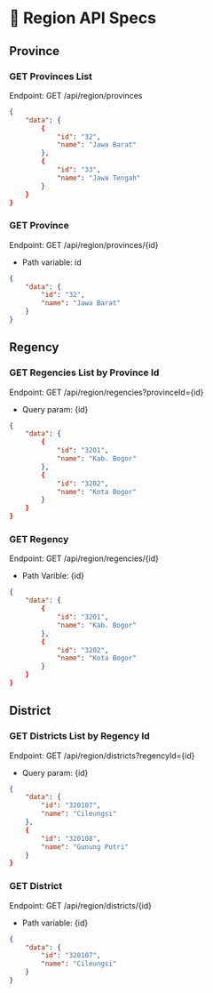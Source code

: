 # 📌 Region API Specs

## Province

### GET Provinces List

Endpoint: GET /api/region/provinces

```json
{
    "data": {
        {
            "id": "32",
            "name": "Jawa Barat"
        },
        {
            "id": "33",
            "name": "Jawa Tengah"
        }
    }
}
```

### GET Province

Endpoint: GET /api/region/provinces/{id}
- Path variable: id

```json
{
    "data": {
        "id": "32",
        "name": "Jawa Barat"
    }
}
```

## Regency

### GET Regencies List by Province Id
Endpoint: GET /api/region/regencies?provinceId={id}
- Query param: {id}
```json
{
    "data": {
        {
            "id": "3201",
            "name": "Kab. Bogor"
        },
        {
            "id": "3202",
            "name": "Kota Bogor"
        }
    }
}
```
### GET Regency
Endpoint: GET /api/region/regencies/{id}
- Path Varible: {id}
```json
{
    "data": {
        {
            "id": "3201",
            "name": "Kab. Bogor"
        },
        {
            "id": "3202",
            "name": "Kota Bogor"
        }
    }
}
```

## District

### GET Districts List by Regency Id
Endpoint: GET /api/region/districts?regencyId={id}
- Query param: {id}
```json
{
    "data": {
        "id": "320107",
        "name": "Cileungsi"
    },
    {
        "id": "320108",
        "name": "Gunung Putri"
    }
}
```

### GET District
Endpoint: GET /api/region/districts/{id}
- Path variable: {id}
```json
{
    "data": {
        "id": "320107",
        "name": "Cileungsi"
    }
}
```
